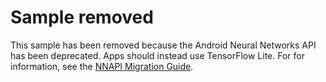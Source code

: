 # Sample removed

This sample has been removed because the Android Neural Networks API has been
deprecated. Apps should instead use TensorFlow Lite. For for information, see
the [NNAPI Migration Guide].

[NNAPI Migration Guide]: https://developer.android.com/ndk/guides/neuralnetworks/migration-guide

